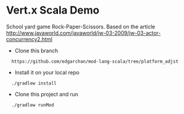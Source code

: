 # Vert.x Scala Demo


School yard game Rock-Paper-Scissors.
Based on the article http://www.javaworld.com/javaworld/jw-03-2009/jw-03-actor-concurrency2.html


* Clone this branch

```
  https://github.com/edgarchan/mod-lang-scala/tree/platform_adjst
```

* Install it on your local repo

```
  ./gradlew install
```

* Clone this project and run

```
  ./gradlew runMod
```